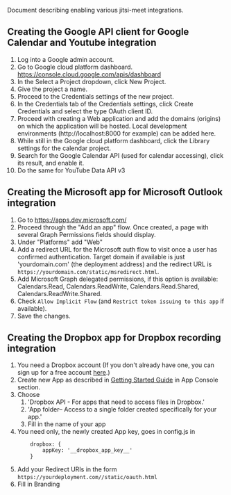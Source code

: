 Document describing enabling various jitsi-meet integrations.

## Creating the Google API client for Google Calendar and Youtube integration
1. Log into a Google admin account.
1. Go to Google cloud platform dashboard. https://console.cloud.google.com/apis/dashboard
1. In the Select a Project dropdown, click New Project.
1. Give the project a name.
1. Proceed to the Credentials settings of the new project.
1. In the Credentials tab of the Credentials settings, click Create Credentials and select the type OAuth client ID.
1. Proceed with creating a Web application and add the domains (origins) on which the application will be hosted. Local development environments (http://localhost:8000 for example) can be added here.
1. While still in the Google cloud platform dashboard, click the Library settings for the calendar project.
1. Search for the Google Calendar API (used for calendar accessing), click its result, and enable it.
1. Do the same for YouTube Data API v3

## Creating the Microsoft app for Microsoft Outlook integration
1. Go to https://apps.dev.microsoft.com/
1. Proceed through the "Add an app" flow. Once created, a page with several Graph Permissions fields should display.
1. Under "Platforms" add "Web"
1. Add a redirect URL for the Microsoft auth flow to visit once a user has confirmed authentication. Target domain if available is just 'yourdomain.com' (the deployment address) and the redirect URL is `https://yourdomain.com/static/msredirect.html`.
1. Add Microsoft Graph delegated permissions, if this option is available: Calendars.Read, Calendars.ReadWrite, Calendars.Read.Shared, Calendars.ReadWrite.Shared.
1. Check `Allow Implicit Flow` (and `Restrict token issuing to this app` if available).
1. Save the changes.

## Creating the Dropbox app for Dropbox recording integration
1. You need a Dropbox account (If you don't already have one, you can sign up for a free account [here](https://www.dropbox.com/register).)
1. Create new App as described in [Getting Started Guide](https://www.dropbox.com/developers/reference/getting-started?_tk=guides_lp&_ad=guides2&_camp=get_started#app%20console) in App Console section.
1. Choose
    1. 'Dropbox API - For apps that need to access files in Dropbox.' 
    1. 'App folder– Access to a single folder created specifically for your app.'
    1. Fill in the name of your app
1. You need only, the newly created App key, goes in config.js in 
    ```
        dropbox: {
            appKey: '__dropbox_app_key__'
        }
    ```
1. Add your Redirect URIs in the form `https://yourdeployment.com//static/oauth.html`
1. Fill in Branding
